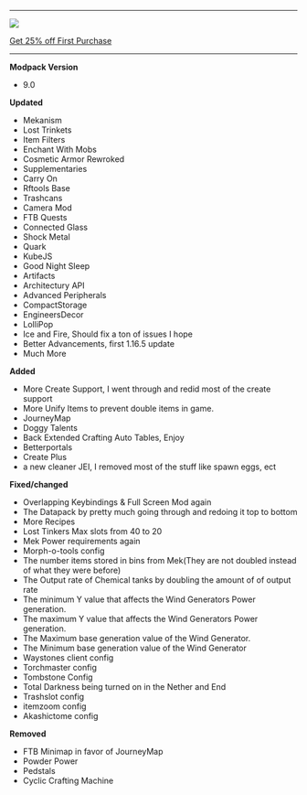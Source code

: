 ---------------------------------------------------------------------------------------------

![](https://www.bisecthosting.com/partners/custom-banners/22012cac-397d-406e-9f7e-c8fa8762c588.png "")

[Get 25% off First Purchase](https://bisecthosting.com/BedrockLegends "")


---------------------------------------------------------------------------------------------

**Modpack Version**

- 9.0


**Updated**

- Mekanism
- Lost Trinkets
- Item Filters
- Enchant With Mobs
- Cosmetic Armor Rewroked
- Supplementaries
- Carry On
- Rftools Base
- Trashcans
- Camera Mod
- FTB Quests
- Connected Glass
- Shock Metal
- Quark
- KubeJS
- Good Night Sleep
- Artifacts
- Architectury API
- Advanced Peripherals
- CompactStorage
- EngineersDecor
- LolliPop
- Ice and Fire, Should fix a ton of issues I hope
- Better Advancements, first 1.16.5 update
- Much More


**Added**

- More Create Support, I went through and redid most of the create support
- More Unify Items to prevent double items in game.
- JourneyMap
- Doggy Talents
- Back Extended Crafting Auto Tables, Enjoy
- Betterportals
- Create Plus
- a new cleaner JEI, I removed most of the stuff like spawn eggs, ect

**Fixed/changed**
- Overlapping Keybindings & Full Screen Mod again
- The Datapack by pretty much going through and redoing it top to bottom
- More Recipes
- Lost Tinkers Max slots from 40 to 20
- Mek Power requirements again
- Morph-o-tools config
- The number items stored in bins from Mek(They are not doubled instead of what they were before)
- The Output rate of Chemical tanks by doubling the amount of of output rate
- The minimum Y value that affects the Wind Generators Power generation.
- The maximum Y value that affects the Wind Generators Power generation.
- The Maximum base generation value of the Wind Generator.
- The Minimum base generation value of the Wind Generator
- Waystones client config
- Torchmaster config
- Tombstone Config
- Total Darkness being turned on in the Nether and End
- Trashslot config
- itemzoom config
- Akashictome config

**Removed**

- FTB Minimap in favor of JourneyMap
- Powder Power
- Pedstals
- Cyclic Crafting Machine
